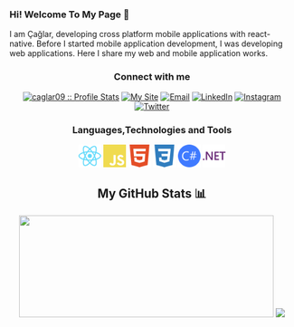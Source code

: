 ### Hi! Welcome To My Page 👋

I am Çağlar, developing cross platform mobile applications with react-native. Before I started mobile application development, I was developing web applications. Here I share my web and mobile application works.

### <h3 align="center">Connect with me</h3>

<p align="center">
<a href="https://github.com/caglar09" target="_blank"><img src="https://komarev.com/ghpvc/?username=caglar09&color=green" alt="caglar09 :: Profile Stats"></a>
<a href="https://cglryldrm.com" target="_blank"><img alt="My Site" src="https://img.shields.io/badge/cglryldrm.com-4353ff?style=flat-square&logo=link"></a>
<a href="mailto:cglryldrm.09@gmail.com" target="_blank"><img alt="Email" src="https://img.shields.io/badge/Gmail-cglryldrm.09@gmail.com-4353ff?style=social&logo=gmail"></a>
<a href="https://www.linkedin.com/in/cglr-yldrm/" target="_blank"><img alt="LinkedIn" src="https://img.shields.io/badge/LinkedIn-Çağlar_Yıldırım-0e76a8?style=flat-square&logo=linkedin"></a>
<a href="https://www.instagram.com/cglryldrm09/" target="_blank"><img alt="Instagram" src="https://img.shields.io/badge/Instagram-Çağlar_Yıldırım-E4405F?style=flat-square&logo=instagram"></a>
<a href="https://twitter.com/cglryldrm_09" target="_blank"><img alt="Twitter" src="https://img.shields.io/badge/Twitter-Çağlar_Yıldırım-1DA1F2?style=flat-square&logo=twitter"></a>
</p>

### <h3 align="center"> Languages,Technologies and Tools</h3>

<p align="center"> 
<img src="./logos/react.svg" alt="React Native" width="40" height="40"/>
<img src="./logos/javascript.svg" alt="Javascript" width="40" height="40"/>
<img src="./logos/html.svg" alt="html" width="40" height="40"/>
<img src="./logos/css.svg" alt="Css" width="40" height="40"/>
<img src="./logos/csharp.svg" alt="c#" width="40" height="40"/> 
<img src="./logos/net.svg" alt=".Net" width="40" height="40"/>

### <h2 align="center">My GitHub Stats :bar_chart:</h2>

<p align="center">
    <img src="https://github-readme-stats.vercel.app/api?username=caglar09&show_icons=true&theme=github-light" width="450" height="180"></div>
    <img src="https://github-readme-stats.vercel.app/api/top-langs/?username=caglar09&show_icons=true&layout=compact&theme=github-light" height="180" ></div>
</p>
